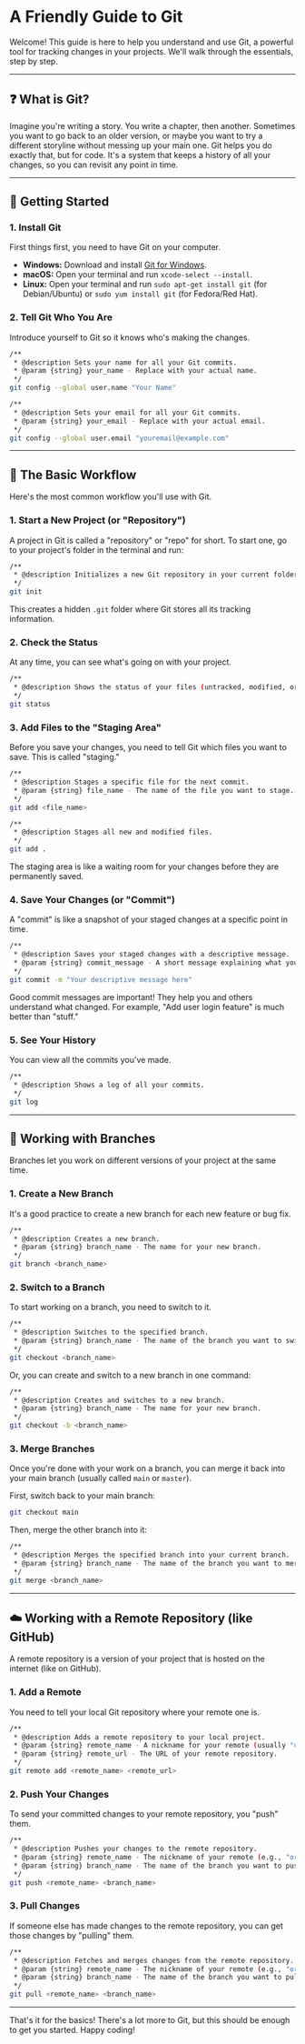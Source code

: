# A Friendly Guide to Git

Welcome! This guide is here to help you understand and use Git, a powerful tool for tracking changes in your projects. We'll walk through the essentials, step by step.

---

## ❓ What is Git?

Imagine you're writing a story. You write a chapter, then another. Sometimes you want to go back to an older version, or maybe you want to try a different storyline without messing up your main one. Git helps you do exactly that, but for code. It's a system that keeps a history of all your changes, so you can revisit any point in time.

---

## 🚀 Getting Started

### 1. Install Git

First things first, you need to have Git on your computer.

- **Windows:** Download and install [Git for Windows](https://git-scm.com/download/win).
- **macOS:** Open your terminal and run `xcode-select --install`.
- **Linux:** Open your terminal and run `sudo apt-get install git` (for Debian/Ubuntu) or `sudo yum install git` (for Fedora/Red Hat).

### 2. Tell Git Who You Are

Introduce yourself to Git so it knows who's making the changes.

```bash
/**
 * @description Sets your name for all your Git commits.
 * @param {string} your_name - Replace with your actual name.
 */
git config --global user.name "Your Name"

/**
 * @description Sets your email for all your Git commits.
 * @param {string} your_email - Replace with your actual email.
 */
git config --global user.email "youremail@example.com"
```

---

## 📖 The Basic Workflow

Here's the most common workflow you'll use with Git.

### 1. Start a New Project (or "Repository")

A project in Git is called a "repository" or "repo" for short. To start one, go to your project's folder in the terminal and run:

```bash
/**
 * @description Initializes a new Git repository in your current folder.
 */
git init
```

This creates a hidden `.git` folder where Git stores all its tracking information.

### 2. Check the Status

At any time, you can see what's going on with your project.

```bash
/**
 * @description Shows the status of your files (untracked, modified, or staged).
 */
git status
```

### 3. Add Files to the "Staging Area"

Before you save your changes, you need to tell Git which files you want to save. This is called "staging."

```bash
/**
 * @description Stages a specific file for the next commit.
 * @param {string} file_name - The name of the file you want to stage.
 */
git add <file_name>

/**
 * @description Stages all new and modified files.
 */
git add .
```

The staging area is like a waiting room for your changes before they are permanently saved.

### 4. Save Your Changes (or "Commit")

A "commit" is like a snapshot of your staged changes at a specific point in time.

```bash
/**
 * @description Saves your staged changes with a descriptive message.
 * @param {string} commit_message - A short message explaining what you changed.
 */
git commit -m "Your descriptive message here"
```

Good commit messages are important! They help you and others understand what changed. For example, "Add user login feature" is much better than "stuff."

### 5. See Your History

You can view all the commits you've made.

```bash
/**
 * @description Shows a log of all your commits.
 */
git log
```

---

## 🌳 Working with Branches

Branches let you work on different versions of your project at the same time.

### 1. Create a New Branch

It's a good practice to create a new branch for each new feature or bug fix.

```bash
/**
 * @description Creates a new branch.
 * @param {string} branch_name - The name for your new branch.
 */
git branch <branch_name>
```

### 2. Switch to a Branch

To start working on a branch, you need to switch to it.

```bash
/**
 * @description Switches to the specified branch.
 * @param {string} branch_name - The name of the branch you want to switch to.
 */
git checkout <branch_name>
```

Or, you can create and switch to a new branch in one command:

```bash
/**
 * @description Creates and switches to a new branch.
 * @param {string} branch_name - The name for your new branch.
 */
git checkout -b <branch_name>
```

### 3. Merge Branches

Once you're done with your work on a branch, you can merge it back into your main branch (usually called `main` or `master`).

First, switch back to your main branch:

```bash
git checkout main
```

Then, merge the other branch into it:

```bash
/**
 * @description Merges the specified branch into your current branch.
 * @param {string} branch_name - The name of the branch you want to merge.
 */
git merge <branch_name>
```

---

## ☁️ Working with a Remote Repository (like GitHub)

A remote repository is a version of your project that is hosted on the internet (like on GitHub).

### 1. Add a Remote

You need to tell your local Git repository where your remote one is.

```bash
/**
 * @description Adds a remote repository to your local project.
 * @param {string} remote_name - A nickname for your remote (usually "origin").
 * @param {string} remote_url - The URL of your remote repository.
 */
git remote add <remote_name> <remote_url>
```

### 2. Push Your Changes

To send your committed changes to your remote repository, you "push" them.

```bash
/**
 * @description Pushes your changes to the remote repository.
 * @param {string} remote_name - The nickname of your remote (e.g., "origin").
 * @param {string} branch_name - The name of the branch you want to push.
 */
git push <remote_name> <branch_name>
```

### 3. Pull Changes

If someone else has made changes to the remote repository, you can get those changes by "pulling" them.

```bash
/**
 * @description Fetches and merges changes from the remote repository.
 * @param {string} remote_name - The nickname of your remote (e.g., "origin").
 * @param {string} branch_name - The name of the branch you want to pull.
 */
git pull <remote_name> <branch_name>
```

---

That's it for the basics! There's a lot more to Git, but this should be enough to get you started. Happy coding!
